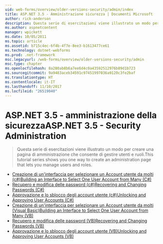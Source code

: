 ```yaml
---
uid: web-forms/overview/older-versions-security/admin/index
title: ASP.NET 3.5 - Amministrazione sicurezza | Documenti Microsoft
author: rick-anderson
description: Questa serie di esercitazioni viene illustrato un modo per creare una pagina di amministrazione che consente di gestire utenti e ruoli.
ms.author: aspnetcontent
manager: wpickett
ms.date: 10/05/2011
ms.topic: article
ms.assetid: b715c4ec-6f4b-4f7e-8ee3-b1613477ce61
ms.technology: dotnet-webforms
ms.prod: .net-framework
msc.legacyurl: /web-forms/overview/older-versions-security/admin
msc.type: chapter
ms.openlocfilehash: 8a280ab8b6a7ee6d4c0a43592512976b89d1b723
ms.sourcegitcommit: 9a9483aceb34591c97451997036a9120c3fe2baf
ms.translationtype: HT
ms.contentlocale: it-IT
ms.lasthandoff: 11/10/2017
ms.locfileid: "26519040"
---
```

<a name="aspnet-35---security-administration"></a><span data-ttu-id="c0dcd-103">ASP.NET 3.5 - amministrazione della sicurezza</span><span class="sxs-lookup"><span data-stu-id="c0dcd-103">ASP.NET 3.5 - Security Administration</span></span>
====================
> <span data-ttu-id="c0dcd-104">Questa serie di esercitazioni viene illustrato un modo per creare una pagina di amministrazione che consente di gestire utenti e ruoli.</span><span class="sxs-lookup"><span data-stu-id="c0dcd-104">This tutorial series shows you one way to create an administration page that lets you manage users and roles.</span></span>


- [<span data-ttu-id="c0dcd-105">Creazione di un'interfaccia per selezionare un Account utente da molti (c#)</span><span class="sxs-lookup"><span data-stu-id="c0dcd-105">Building an Interface to Select One User Account from Many (C#)</span></span>](building-an-interface-to-select-one-user-account-from-many-cs.md)
- [<span data-ttu-id="c0dcd-106">Recupero e modifica delle password (c#)</span><span class="sxs-lookup"><span data-stu-id="c0dcd-106">Recovering and Changing Passwords (C#)</span></span>](recovering-and-changing-passwords-cs.md)
- [<span data-ttu-id="c0dcd-107">Approvazione e lo sblocco degli account utente (c#)</span><span class="sxs-lookup"><span data-stu-id="c0dcd-107">Unlocking and Approving User Accounts (C#)</span></span>](unlocking-and-approving-user-accounts-cs.md)
- [<span data-ttu-id="c0dcd-108">Creazione di un'interfaccia per selezionare un Account utente da molti (Visual Basic)</span><span class="sxs-lookup"><span data-stu-id="c0dcd-108">Building an Interface to Select One User Account from Many (VB)</span></span>](building-an-interface-to-select-one-user-account-from-many-vb.md)
- [<span data-ttu-id="c0dcd-109">Recupero e modifica delle password (VB)</span><span class="sxs-lookup"><span data-stu-id="c0dcd-109">Recovering and Changing Passwords (VB)</span></span>](recovering-and-changing-passwords-vb.md)
- [<span data-ttu-id="c0dcd-110">Approvazione e lo sblocco degli account utente (VB)</span><span class="sxs-lookup"><span data-stu-id="c0dcd-110">Unlocking and Approving User Accounts (VB)</span></span>](unlocking-and-approving-user-accounts-vb.md)

